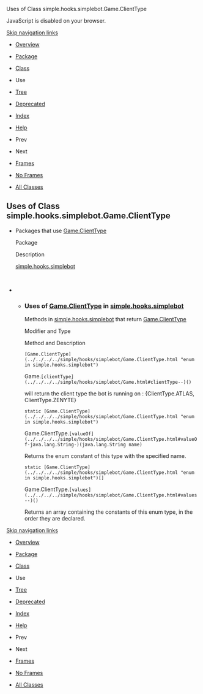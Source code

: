 Uses of Class simple.hooks.simplebot.Game.ClientType   <!-- try { if (location.href.indexOf('is-external=true') == -1) { parent.document.title="Uses of Class simple.hooks.simplebot.Game.ClientType"; } } catch(err) { } //-->

JavaScript is disabled on your browser.

[Skip navigation links](#skip.navbar.top "Skip navigation links")

*   [Overview](../../../../overview-summary.html)
*   [Package](../package-summary.html)
*   [Class](../../../../simple/hooks/simplebot/Game.ClientType.html "enum in simple.hooks.simplebot")
*   Use
*   [Tree](../package-tree.html)
*   [Deprecated](../../../../deprecated-list.html)
*   [Index](../../../../index-files/index-1.html)
*   [Help](../../../../help-doc.html)

*   Prev
*   Next

*   [Frames](../../../../index.html?simple/hooks/simplebot/class-use/Game.ClientType.html)
*   [No Frames](Game.ClientType.html)

*   [All Classes](../../../../allclasses-noframe.html)

<!-- allClassesLink = document.getElementById("allclasses\_navbar\_top"); if(window==top) { allClassesLink.style.display = "block"; } else { allClassesLink.style.display = "none"; } //-->

Uses of Class  
simple.hooks.simplebot.Game.ClientType
------------------------------------------------------

*   Packages that use [Game.ClientType](../../../../simple/hooks/simplebot/Game.ClientType.html "enum in simple.hooks.simplebot") 
    
    Package
    
    Description
    
    [simple.hooks.simplebot](#simple.hooks.simplebot)
    
     
    
*   *   ### Uses of [Game.ClientType](../../../../simple/hooks/simplebot/Game.ClientType.html "enum in simple.hooks.simplebot") in [simple.hooks.simplebot](../../../../simple/hooks/simplebot/package-summary.html)
        
        Methods in [simple.hooks.simplebot](../../../../simple/hooks/simplebot/package-summary.html) that return [Game.ClientType](../../../../simple/hooks/simplebot/Game.ClientType.html "enum in simple.hooks.simplebot") 
        
        Modifier and Type
        
        Method and Description
        
        `[Game.ClientType](../../../../simple/hooks/simplebot/Game.ClientType.html "enum in simple.hooks.simplebot")`
        
        Game.`[clientType](../../../../simple/hooks/simplebot/Game.html#clientType--)()`
        
        will return the client type the bot is running on : {ClientType.ATLAS, ClientType.ZENYTE}
        
        `static [Game.ClientType](../../../../simple/hooks/simplebot/Game.ClientType.html "enum in simple.hooks.simplebot")`
        
        Game.ClientType.`[valueOf](../../../../simple/hooks/simplebot/Game.ClientType.html#valueOf-java.lang.String-)(java.lang.String name)`
        
        Returns the enum constant of this type with the specified name.
        
        `static [Game.ClientType](../../../../simple/hooks/simplebot/Game.ClientType.html "enum in simple.hooks.simplebot")[]`
        
        Game.ClientType.`[values](../../../../simple/hooks/simplebot/Game.ClientType.html#values--)()`
        
        Returns an array containing the constants of this enum type, in the order they are declared.
        

[Skip navigation links](#skip.navbar.bottom "Skip navigation links")

*   [Overview](../../../../overview-summary.html)
*   [Package](../package-summary.html)
*   [Class](../../../../simple/hooks/simplebot/Game.ClientType.html "enum in simple.hooks.simplebot")
*   Use
*   [Tree](../package-tree.html)
*   [Deprecated](../../../../deprecated-list.html)
*   [Index](../../../../index-files/index-1.html)
*   [Help](../../../../help-doc.html)

*   Prev
*   Next

*   [Frames](../../../../index.html?simple/hooks/simplebot/class-use/Game.ClientType.html)
*   [No Frames](Game.ClientType.html)

*   [All Classes](../../../../allclasses-noframe.html)

<!-- allClassesLink = document.getElementById("allclasses\_navbar\_bottom"); if(window==top) { allClassesLink.style.display = "block"; } else { allClassesLink.style.display = "none"; } //-->